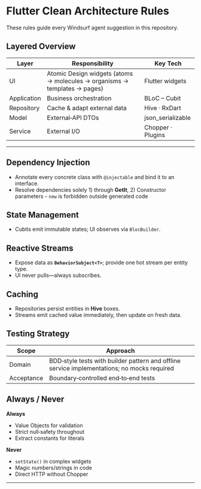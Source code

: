 # Flutter Clean Architecture Rules

These rules guide every Windsurf agent suggestion in this repository.

## Layered Overview
| Layer | Responsibility                                                           | Key Tech |
|-------|--------------------------------------------------------------------------|---------|
| UI | Atomic Design widgets (atoms → molecules → organisms → templates → pages) | Flutter widgets |
| Application | Business orchestration                                                   | BLoC – Cubit |
| Repository | Cache & adapt external data                                              | Hive · RxDart |
| Model | External‑API DTOs                                                        | json_serializable |
| Service | External I/O                                                             | Chopper · Plugins |

---

## Dependency Injection
- Annotate every concrete class with `@injectable` and bind it to an interface.
- Resolve dependencies solely 1) through **GetIt**, 2) Constructor parameters - `new` is forbidden outside generated code

## State Management
- Cubits emit immutable states; UI observes via `BlocBuilder`.

## Reactive Streams
- Expose data as **`BehaviorSubject<T>`**; provide one hot stream per entity type.
- UI never pulls—always subscribes.

## Caching
- Repositories persist entities in **Hive** boxes.
- Streams emit cached value immediately, then update on fresh data.

## Testing Strategy
| Scope | Approach |
|-------|----------|
| Domain | BDD‑style tests with builder pattern and offline service implementations; no mocks required |
| Acceptance | Boundary‑controlled end‑to‑end tests |

## Always / Never
**Always**
- Value Objects for validation
- Strict null‑safety throughout
- Extract constants for literals

**Never**
- `setState()` in complex widgets
- Magic numbers/strings in code
- Direct HTTP without Chopper

---